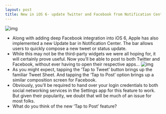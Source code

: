 ```yaml
---
layout: post
title: New in iOS 6- update Twitter and Facebook from Notification Center
---
```

![img](http://media.idownloadblog.com/wp-content/uploads/2012/06/tap-to-tweet.jpg)
* Along with adding deep Facebook integration into iOS 6, Apple has also implemented a new Update bar in Notification Center. The bar allows users to quickly compose a new tweet or status update.
* While this may not be the third-party widgets we were all hoping for, it will certainly prove useful. Now you’ll be able to post to both Twitter and Facebook, without ever having to open their respective apps…
![img](http://media.idownloadblog.com/wp-content/uploads/2012/06/tap-to-tweet-2.jpg)
* As you might expect, tapping the ‘Tap to Tweet’ button brings up the familiar Tweet Sheet. And tapping the ‘Tap to Post’ option brings up a similar composition screen for Facebook.
* Obviously, you’ll be required to hand over your login credentials to both social networking services in the Settings app for this feature to work. But given their popularity, we doubt that will be much of an issue for most folks.
* What do you think of the new ‘Tap to Post’ feature?

